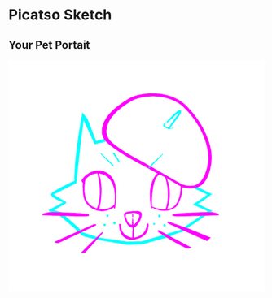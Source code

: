 # Picatso Sketch
## Your Pet Portait


![Picatso](https://github.com/picatsosketch/picatsosketch.github.io/raw/main/picatsosketch-avi.jpg)